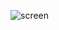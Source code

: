 ![screen](https://user-images.githubusercontent.com/80474181/138265357-0559c9bb-5dd8-4969-a89b-dfccff56aa1b.png)
